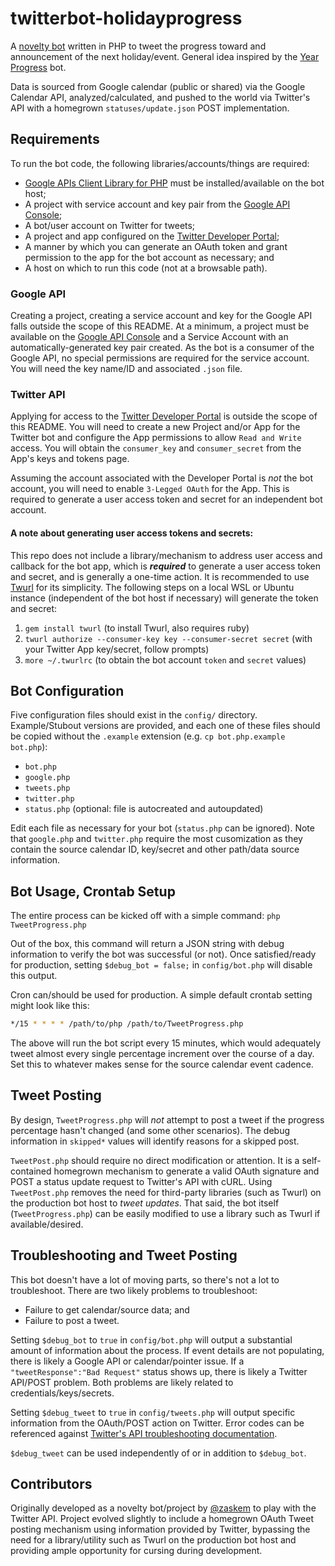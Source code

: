 # twitterbot-holidayprogress
A [novelty bot](https://twitter.com/holidayprogress) written in PHP to tweet the progress toward and announcement of the next holiday/event. General idea inspired by the [Year Progress](https://twitter.com/year_progress) bot.

Data is sourced from Google calendar (public or shared) via the Google Calendar API, analyzed/calculated, and pushed to the world via Twitter's API with a homegrown `statuses/update.json` POST implementation.

## Requirements
To run the bot code, the following libraries/accounts/things are required:

* [Google APIs Client Library for PHP](https://github.com/googleapis/google-api-php-client) must be installed/available on the bot host;
* A project with service account and key pair from the [Google API Console](https://console.developers.google.com);
* A bot/user account on Twitter for tweets;
* A project and app configured on the [Twitter Developer Portal](https://developer.twitter.com/);
* A manner by which you can generate an OAuth token and grant permission to the app for the bot account as necessary; and
* A host on which to run this code (not at a browsable path).

### Google API
Creating a project, creating a service account and key for the Google API falls outside the scope of this README. At a minimum, a project must be available on the [Google API Console](https://console.developers.google.com) and a Service Account with an automatically-generated key pair created. As the bot is a consumer of the Google API, no special permissions are required for the service account. You will need the key name/ID and associated `.json` file.

### Twitter API
Applying for access to the [Twitter Developer Portal](https://developer.twitter.com/) is outside the scope of this README. You will need to create a new Project and/or App for the Twitter bot and configure the App permissions to allow `Read and Write` access. You will obtain the `consumer_key` and `consumer_secret` from the App's keys and tokens page.

Assuming the account associated with the Developer Portal is _not_ the bot account, you will need to enable `3-Legged OAuth` for the App. This is required to generate a user access token and secret for an independent bot account.

#### A note about generating user access tokens and secrets:
This repo does not include a library/mechanism to address user access and callback for the bot app, which is ___required___ to generate a user access token and secret, and is generally a one-time action. It is recommended to use [Twurl](https://developer.twitter.com/en/docs/tutorials/using-twurl) for its simplicity. The following steps on a local WSL or Ubuntu instance (independent of the bot host if necessary) will generate the token and secret:

1. `gem install twurl` (to install Twurl, also requires ruby)
2. `twurl authorize --consumer-key key --consumer-secret secret` (with your Twitter App key/secret, follow prompts)
3. `more ~/.twurlrc` (to obtain the bot account `token` and `secret` values)

## Bot Configuration
Five configuration files should exist in the `config/` directory. Example/Stubout versions are provided, and each one of these files should be copied without the `.example` extension (e.g. `cp bot.php.example bot.php`):

* `bot.php`
* `google.php`
* `tweets.php`
* `twitter.php`
* `status.php` (optional: file is autocreated and autoupdated)

Edit each file as necessary for your bot (`status.php` can be ignored). Note that `google.php` and `twitter.php` require the most cusomization as they contain the source calendar ID, key/secret and other path/data source information.

## Bot Usage, Crontab Setup
The entire process can be kicked off with a simple command:
`php TweetProgress.php`

Out of the box, this command will return a JSON string with debug information to verify the bot was successful (or not). Once satisfied/ready for production, setting `$debug_bot = false;` in `config/bot.php` will disable this output.

Cron can/should be used for production. A simple default crontab setting might look like this:
```bash
*/15 * * * * /path/to/php /path/to/TweetProgress.php
```
The above will run the bot script every 15 minutes, which would adequately tweet almost every single percentage increment over the course of a day. Set this to whatever makes sense for the source calendar event cadence.

## Tweet Posting
By design, `TweetProgress.php` will _not_ attempt to post a tweet if the progress percentage hasn't changed (and some other scenarios). The debug information in `skipped*` values will identify reasons for a skipped post.

`TweetPost.php` should require no direct modification or attention. It is a self-contained homegrown mechanism to generate a valid OAuth signature and POST a status update request to Twitter's API with cURL. Using `TweetPost.php` removes the need for third-party libraries (such as Twurl) on the production bot host to _tweet updates_. That said, the bot itself (`TweetProgress.php`) can be easily modified to use a library such as Twurl if available/desired.

## Troubleshooting and Tweet Posting
This bot doesn't have a lot of moving parts, so there's not a lot to troubleshoot. There are two likely problems to troubleshoot:

* Failure to get calendar/source data; and
* Failure to post a tweet.

Setting `$debug_bot` to `true` in `config/bot.php` will output a substantial amount of information about the process. If event details are not populating, there is likely a Google API or calendar/pointer issue. If a `"tweetResponse":"Bad Request"` status shows up, there is likely a Twitter API/POST problem. Both problems are likely related to credentials/keys/secrets.

Setting `$debug_tweet` to `true` in `config/tweets.php` will output specific information from the OAuth/POST action on Twitter. Error codes can be referenced against [Twitter's API troubleshooting documentation](https://developer.twitter.com/en/support/twitter-api/error-troubleshooting).

`$debug_tweet` can be used independently of or in addition to `$debug_bot`.

## Contributors
Originally developed as a novelty bot/project by [@zaskem](https://github.com/zaskem) to play with the Twitter API. Project evolved slightly to include a homegrown OAuth Tweet posting mechanism using information provided by Twitter, bypassing the need for a library/utility such as Twurl on the production bot host and providing ample opportunity for cursing during development.